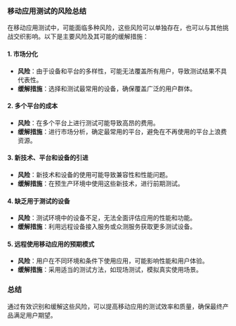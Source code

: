 ### 移动应用测试的风险总结

在移动应用测试中，可能面临多种风险，这些风险可以单独存在，也可以与其他挑战交织影响。以下是主要风险及其可能的缓解措施：

#### 1. **市场分化**
- **风险**：由于设备和平台的多样性，可能无法覆盖所有用户，导致测试结果不具代表性。
- **缓解措施**：选择和测试最常用的设备，确保覆盖广泛的用户群体。

#### 2. **多个平台的成本**
- **风险**：在多个平台上进行测试可能导致高昂的费用。
- **缓解措施**：进行市场分析，确定最常用的平台，避免在不再使用的平台上浪费资源。

#### 3. **新技术、平台和设备的引进**
- **风险**：新技术和设备的使用可能导致兼容性和性能问题。
- **缓解措施**：在预生产环境中使用这些新技术，进行前期测试。

#### 4. **缺乏用于测试的设备**
- **风险**：测试环境中的设备不足，无法全面评估应用的性能和功能。
- **缓解措施**：利用远程设备接入服务或众测服务获取更多测试设备。

#### 5. **远程使用移动应用的预期模式**
- **风险**：用户在不同环境和条件下使用应用，可能影响性能和用户体验。
- **缓解措施**：采用适当的测试方法，如现场测试，模拟真实使用场景。

### 总结
通过有效识别和缓解这些风险，可以提高移动应用的测试效率和质量，确保最终产品满足用户期望。